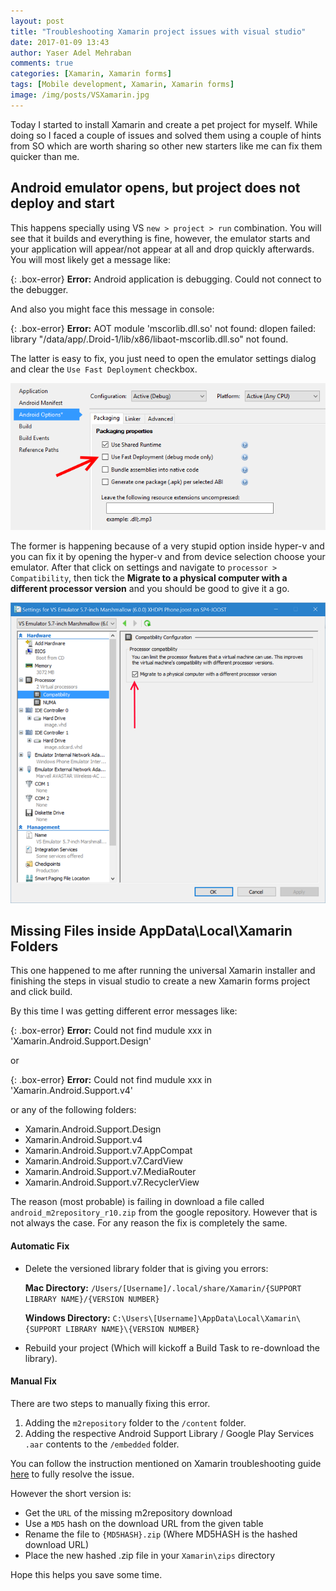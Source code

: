 ```yaml
---
layout: post
title: "Troubleshooting Xamarin project issues with visual studio"
date: 2017-01-09 13:43
author: Yaser Adel Mehraban
comments: true
categories: [Xamarin, Xamarin forms]
tags: [Mobile development, Xamarin, Xamarin forms]
image: /img/posts/VSXamarin.jpg
---
```


Today I started to install Xamarin and create a pet project for myself. While doing so I faced a couple of issues and solved them using a couple of hints from SO which are worth sharing so other new starters like me can fix them quicker than me.

## Android emulator opens, but project does not deploy and start

This happens specially using VS ` new > project > run ` combination. You will see that it builds and everything is fine, however, the emulator starts and your application will appear/not appear at all and drop quickly afterwards. You will most likely get a message like:

{: .box-error}
**Error:** Android application is debugging. Could not connect to the debugger.

And also you might face this message in console:

{: .box-error}
**Error:** AOT module 'mscorlib.dll.so' not found: dlopen failed: library "/data/app/<your app name>.Droid-1/lib/x86/libaot-mscorlib.dll.so" not found.

The latter is easy to fix, you just need to open the emulator settings dialog and clear the `Use Fast Deployment` checkbox.

![Use Fast Deployment](/img/posts/image.png)

The former is happening because of a very stupid option inside hyper-v and you can fix it by opening the hyper-v and from device selection choose your emulator. After that click on settings and navigate to `processor > Compatibility`, then tick the **Migrate to a physical computer with a different processor version** and you should be good to give it a go.

![Migrate to a physical computer with a different processor version](/img/posts/image9.png)

## Missing Files inside AppData\Local\Xamarin Folders

This one happened to me after running the universal Xamarin installer and finishing the steps in visual studio to create a new Xamarin forms project and click build.

By this time I was getting different error messages like:

{: .box-error}
**Error:** Could not find mudule xxx in 'Xamarin.Android.Support.Design' 

or 

{: .box-error}
**Error:** Could not find mudule xxx in 'Xamarin.Android.Support.v4' 

or any of the following folders:

*   Xamarin.Android.Support.Design
*   Xamarin.Android.Support.v4
*   Xamarin.Android.Support.v7.AppCompat
*   Xamarin.Android.Support.v7.CardView
*   Xamarin.Android.Support.v7.MediaRouter
*   Xamarin.Android.Support.v7.RecyclerView

The reason (most probable) is failing in download a file called `android_m2repository_r10.zip` from the google repository. However that is not always the case. For any reason the fix is completely the same.

#### Automatic Fix

* Delete the versioned library folder that is giving you errors:

  **Mac Directory:** `/Users/[Username]/.local/share/Xamarin/{SUPPORT LIBRARY NAME}/{VERSION NUMBER}`

  **Windows Directory:** `C:\Users\[Username]\AppData\Local\Xamarin\{SUPPORT LIBRARY NAME}\{VERSION NUMBER}`

* Rebuild your project (Which will kickoff a Build Task to re-download the library).

#### Manual Fix

There are two steps to manually fixing this error.

1. Adding the `m2repository` folder to the `/content` folder.
2. Adding the respective Android Support Library / Google Play Services `.aar` contents to the `/embedded` folder.

You can follow the instruction mentioned on Xamarin troubleshooting guide [here](https://developer.xamarin.com/guides/android/troubleshooting/resolving-library-installation-errors/) to fully resolve the issue.

However the short version is:

* Get the `URL` of the missing m2repository download
* Use a `MD5` hash on the download URL from the given table
* Rename the file to `{MD5HASH}.zip` (Where MD5HASH is the hashed download URL)
* Place the new hashed .zip file in your `Xamarin\zips` directory

Hope this helps you save some time.